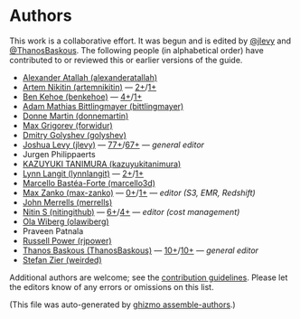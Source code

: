 # Authors

This work is a collaborative effort.
It was begun and is edited by [@jlevy](https://github.com/jlevy) and [@ThanosBaskous](https://github.com/ThanosBaskous).
The following people (in alphabetical order) have contributed to or reviewed this or earlier versions of the guide.


* [Alexander Atallah (alexanderatallah)](https://github.com/alexanderatallah)
* [Artem Nikitin (artemnikitin)](https://github.com/artemnikitin) — [2+](https://github.com/open-guides/og-aws/commits?author=artemnikitin)/[1+](https://github.com/open-guides/og-aws/issues?q=author%3Aartemnikitin)
* [Ben Kehoe (benkehoe)](https://github.com/benkehoe) — [4+](https://github.com/open-guides/og-aws/commits?author=benkehoe)/[1+](https://github.com/open-guides/og-aws/issues?q=author%3Abenkehoe)
* [Adam Mathias Bittlingmayer (bittlingmayer)](https://github.com/bittlingmayer)
* [Donne Martin (donnemartin)](https://github.com/donnemartin)
* [Max Grigorev (forwidur)](https://github.com/forwidur)
* [Dmitry Golyshev (golyshev)](https://github.com/golyshev)
* [Joshua Levy (jlevy)](https://github.com/jlevy) — [77+](https://github.com/open-guides/og-aws/commits?author=jlevy)/[67+](https://github.com/open-guides/og-aws/issues?q=author%3Ajlevy) — _general editor_
* Jurgen Philippaerts
* [KAZUYUKI TANIMURA (kazuyukitanimura)](https://github.com/kazuyukitanimura)
* [Lynn Langit (lynnlangit)](https://github.com/lynnlangit) — [2+](https://github.com/open-guides/og-aws/commits?author=lynnlangit)/[1+](https://github.com/open-guides/og-aws/issues?q=author%3Alynnlangit)
* [Marcello Bastéa-Forte (marcello3d)](https://github.com/marcello3d)
* [Max Zanko (max-zanko)](https://github.com/max-zanko) — [0+](https://github.com/open-guides/og-aws/commits?author=max-zanko)/[1+](https://github.com/open-guides/og-aws/issues?q=author%3Amax-zanko) — _editor (S3, EMR, Redshift)_
* [John Merrells (merrells)](https://github.com/merrells)
* [Nitin S (nitingithub)](https://github.com/nitingithub) — [6+](https://github.com/open-guides/og-aws/commits?author=nitingithub)/[4+](https://github.com/open-guides/og-aws/issues?q=author%3Anitingithub) — _editor (cost management)_
* [Ola Wiberg (olawiberg)](https://github.com/olawiberg)
* Praveen Patnala
* [Russell Power (rjpower)](https://github.com/rjpower)
* [Thanos Baskous (ThanosBaskous)](https://github.com/ThanosBaskous) — [10+](https://github.com/open-guides/og-aws/commits?author=ThanosBaskous)/[10+](https://github.com/open-guides/og-aws/issues?q=author%3AThanosBaskous) — _general editor_
* [Stefan Zier (weirded)](https://github.com/weirded)

Additional authors are welcome; see the [contribution guidelines](CONTRIBUTING.md).
Please let the editors know of any errors or omissions on this list.



(This file was auto-generated by [ghizmo assemble-authors](https://github.com/jlevy/ghizmo).)